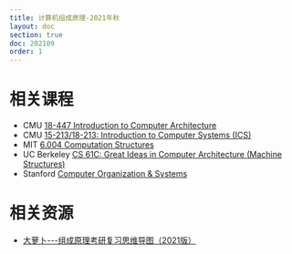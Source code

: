 ```yaml
---
title: 计算机组成原理-2021年秋
layout: doc
section: true
doc: 202109
order: 1
---
```


# 相关课程

- CMU [18-447 Introduction to Computer Architecture](https://www.ece.cmu.edu/~ece447/)
- CMU [15-213/18-213: Introduction to Computer Systems (ICS)](https://www.cs.cmu.edu/~213/)
- MIT [6.004 Computation Structures](https://6004.mit.edu/)
- UC Berkeley [CS 61C: Great Ideas in Computer Architecture (Machine Structures)](https://cs61c.org/)
- Stanford [Computer Organization & Systems](https://web.stanford.edu/class/cs107/)

# 相关资源

- [大萝卜---组成原理考研复习思维导图（2021版）](https://mubu.com/explore/2H36wIdHWE0)